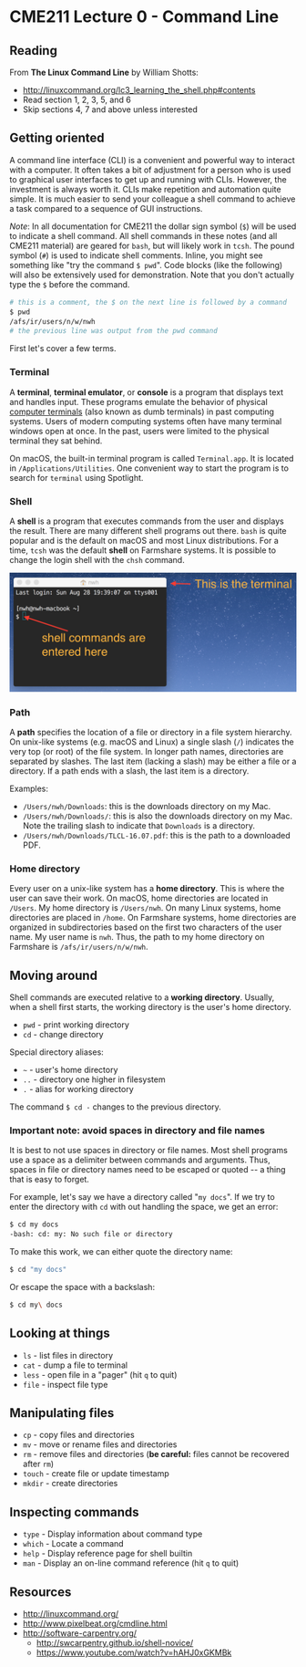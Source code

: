 # CME211 Lecture 0 - Command Line

## Reading

From **The Linux Command Line** by William Shotts:
  * <http://linuxcommand.org/lc3_learning_the_shell.php#contents>
  * Read section 1, 2, 3, 5, and 6
  * Skip sections 4, 7 and above unless interested

## Getting oriented

A command line interface (CLI) is a convenient and powerful way to interact with
a computer.  It often takes a bit of adjustment for a person who is used to
graphical user interfaces to get up and running with CLIs.  However, the
investment is always worth it.  CLIs make repetition and automation quite
simple.  It is much easier to send your colleague a shell command to achieve a
task compared to a sequence of GUI instructions.

*Note*: In all documentation for CME211 the dollar sign symbol (`$`) will be
used to indicate a shell command.  All shell commands in these notes (and all
CME211 material) are geared for `bash`, but will likely work in `tcsh`.  The
pound symbol (`#`) is used to indicate shell comments.  Inline, you might see
something like "try the command `$ pwd`".  Code blocks (like the following)
will also be extensively used for demonstration.  Note that you don't actually
type the `$` before the command.

```sh
# this is a comment, the $ on the next line is followed by a command
$ pwd
/afs/ir/users/n/w/nwh
# the previous line was output from the pwd command
```

First let's cover a few terms.

### Terminal

A **terminal**, **terminal emulator**, or **console** is a program that displays
text and handles input.  These programs emulate the behavior of physical
[computer terminals](https://en.wikipedia.org/wiki/Computer_terminal) (also
known as dumb terminals) in past computing systems.  Users of modern computing
systems often have many terminal windows open at once.  In the past, users were
limited to the physical terminal they sat behind.

On macOS, the built-in terminal program is called `Terminal.app`.  It is located
in `/Applications/Utilities`.  One convenient way to start the program is to
search for `terminal` using Spotlight.

### Shell

A **shell** is a program that executes commands from the user and displays the
result.  There are many different shell programs out there.  `bash` is quite
popular and is the default on macOS and most Linux distributions.  For a time,
`tcsh` was the default **shell** on Farmshare systems.  It is possible to change
the login shell with the `chsh` command.

![fig](fig/terminal-shell.png)

### Path

A **path** specifies the location of a file or directory in a file system
hierarchy.  On unix-like systems (e.g. macOS and Linux) a single slash (`/`)
indicates the very top (or root) of the file system.  In longer path names,
directories are separated by slashes.  The last item (lacking a slash) may be
either a file or a directory.  If a path ends with a slash, the last item is a
directory.

Examples:

* `/Users/nwh/Downloads`: this is the downloads directory on my Mac.
* `/Users/nwh/Downloads/`: this is also the downloads directory on my Mac.  Note
  the trailing slash to indicate that `Downloads` is a directory.
* `/Users/nwh/Downloads/TLCL-16.07.pdf`: this is the path to a downloaded PDF.

### Home directory

Every user on a unix-like system has a **home directory**.  This is where the
user can save their work.  On macOS, home directories are located in `/Users`.
My home directory is `/Users/nwh`.  On many Linux systems, home directories are
placed in `/home`.  On Farmshare systems, home directories are organized in
subdirectories based on the first two characters of the user name.  My user name
is `nwh`.  Thus, the path to my home directory on Farmshare is
`/afs/ir/users/n/w/nwh`.

## Moving around

Shell commands are executed relative to a **working directory**.  Usually, when
a shell first starts, the working directory is the user's home directory.

* `pwd` - print working directory
* `cd` - change directory

Special directory aliases:

* `~` - user's home directory
* `..` - directory one higher in filesystem
* `.` - alias for working directory

The command `$ cd -` changes to the previous directory.

### Important note: avoid spaces in directory and file names

It is best to not use spaces in directory or file names.  Most shell programs
use a space as a delimiter between commands and arguments.  Thus, spaces in file
or directory names need to be escaped or quoted -- a thing that is easy to
forget.

For example, let's say we have a directory called "`my docs`".  If we try to
enter the directory with `cd` with out handling the space, we get an error:

```sh
$ cd my docs
-bash: cd: my: No such file or directory
```

To make this work, we can either quote the directory name:

```sh
$ cd "my docs"
```

Or escape the space with a backslash:

```sh
$ cd my\ docs
```

## Looking at things

* `ls` - list files in directory
* `cat` - dump a file to terminal
* `less` - open file in a "pager" (hit `q` to quit)
* `file` - inspect file type

## Manipulating files

* `cp` - copy files and directories
* `mv` - move or rename files and directories
* `rm` - remove files and directories
  (**be careful:** files cannot be recovered after `rm`)
* `touch` - create file or update timestamp
* `mkdir` - create directories

## Inspecting commands

* `type` - Display information about command type
* `which` - Locate a command
* `help` - Display reference page for shell builtin
* `man` - Display an on-line command reference (hit `q` to quit)

## Resources

* <http://linuxcommand.org/>
* <http://www.pixelbeat.org/cmdline.html>
* <http://software-carpentry.org/>
  * <http://swcarpentry.github.io/shell-novice/>
  * <https://www.youtube.com/watch?v=hAHJ0xGKMBk>
